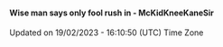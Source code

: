 #### Wise man says only fool rush in - McKidKneeKaneSir
Updated on 19/02/2023 - 16:10:50 (UTC) Time Zone
